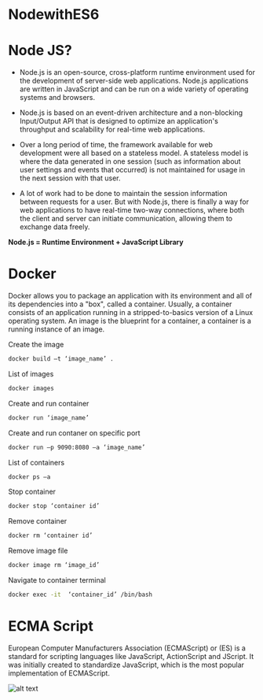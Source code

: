 # NodewithES6

# Node JS?

- Node.js is an open-source, cross-platform runtime environment used for the development of server-side web applications. Node.js applications are written in JavaScript and can be run on a wide variety of operating systems and browsers.

- Node.js is based on an event-driven architecture and a non-blocking Input/Output API that is designed to optimize an application's throughput and scalability for real-time web applications.

- Over a long period of time, the framework available for web development were all based on a stateless model. A stateless model is where the data generated in one session (such as information about user settings and events that occurred) is not maintained for usage in the next session with that user.

- A lot of work had to be done to maintain the session information between requests for a user. But with Node.js, there is finally a way for web applications to have real-time two-way connections, where both the client and server can initiate communication, allowing them to exchange data freely.

 **Node.js = Runtime Environment + JavaScript Library**
 
 # Docker
 
 Docker allows you to package an application with its environment and all of its dependencies into a "box", called a container. Usually, a container consists of an application running in a stripped-to-basics version of a Linux operating system. An image is the blueprint for a container, a container is a running instance of an image.
 
Create the image
 ```sh
 docker build –t ‘image_name’ . 
  ```
List of images
  ```sh
 docker images
   ```
Create and run container   
  ```sh
 docker run ‘image_name’
  ```
Create and run contaner on specific port  
 ```sh
 docker run –p 9090:8080 –a ‘image_name’
  ```
List of containers  
 ```sh
 docker ps –a
  ```
Stop container  
 ```sh
 docker stop ‘container id’
  ```
Remove container  
 ```sh
 docker rm ‘container id’
  ```
Remove image file  
 ```sh
 docker image rm ‘image_id’
  ```
Navigate to container terminal 
 ```sh
 docker exec -it  ‘container_id’ /bin/bash
  ```

# ECMA Script

European Computer Manufacturers Association (ECMAScript) or (ES) is a standard for scripting languages like JavaScript, ActionScript and JScript. It was initially created to standardize JavaScript, which is the most popular implementation of ECMAScript.

![alt text](https://github.com/venubothsa/nodewithes6/blob/master/es6/Es6.PNG?raw=true)
